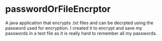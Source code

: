# passwordOrFileEncrptor
A java application that encrypts .txt files and can be decrpted using the password used for encryption. I created it to encrypt and save my passwords in a text file as it is really hard to remember all my passwords.
